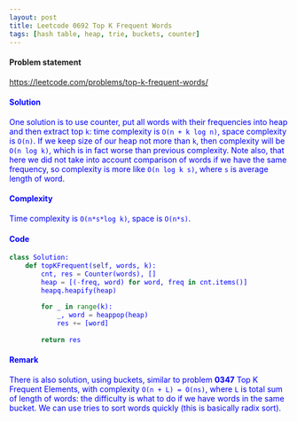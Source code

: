 ```yaml
---
layout: post
title: Leetcode 0692 Top K Frequent Words
tags: [hash table, heap, trie, buckets, counter]
---
```


#### Problem statement

<a href="https://leetcode.com/problems/top-k-frequent-words/"> <font color = blue>https://leetcode.com/problems/top-k-frequent-words/

#### Solution
One solution is to use counter, put all words with their frequencies into heap and then extract top `k`: time complexity is `O(n + k log n)`, space complexity is `O(n)`. If we keep size of our heap not more than `k`, then complexity will be `O(n log k)`, which is in fact worse than previous complexity. Note also, that here we did not take into account comparison of words if we have the same frequency, so complexity is more like `O(n log k s)`, where `s` is average length of word.

#### Complexity
Time complexity is `O(n*s*log k)`, space is `O(n*s)`.

#### Code
```python
class Solution:
    def topKFrequent(self, words, k):
        cnt, res = Counter(words), []
        heap = [(-freq, word) for word, freq in cnt.items()]
        heapq.heapify(heap)
            
        for _ in range(k):
            _, word = heappop(heap)
            res += [word]
            
        return res
```

#### Remark
There is also solution, using buckets, similar to problem **0347** Top K Frequent Elements, with complexity `O(n + L) = O(ns)`, where `L` is total sum of length of words: the difficulty is what to do if we have words in the same bucket. We can use tries to sort words quickly (this is basically radix sort).

